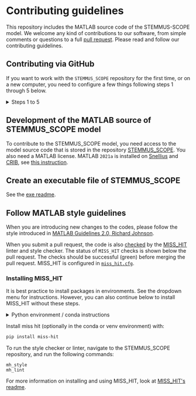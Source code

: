 # Contributing guidelines

This repository includes the MATLAB source code of the STEMMUS-SCOPE model. We welcome any
kind of contributions to our software, from simple comments or questions to a full
[pull request](https://help.github.com/articles/about-pull-requests/). Please
read and follow our contributing guidelines.

## Contributing via GitHub

If you want to work with the `STEMMUS_SCOPE` repository for the first time, or on a new computer, 
you need to configure a few things following steps 1 through 5 below.

<details>
  <summary>Steps 1 to 5 </summary>

### 1. Enable two-factor authentication

It is strongly recommended using two-factor authentication. Here is the link of
[Configuring two-factor
authentication](https://docs.github.com/en/authentication/securing-your-account-with-two-factor-authentication-2fa/configuring-two-factor-authentication).

### 2. Set ssh connection

With SSH keys, you can connect to GitHub without supplying your username and
personal access token at each visit. Please follow the instructions below. If
you like to know more, see [Connecting to GitHub with
SSH](https://docs.github.com/en/authentication/connecting-to-github-with-ssh)

#### 2.1. Checking for existing SSH keys

Open a terminal and run the command below: 

```bash
ls -la ~/.ssh
```

This command lists the files with extension `.pub` like `id_rsa.pub` in the
`.ssh` directory, if they exist. If you receive an error that `~/.ssh` doesn't
exist, or you don't see any files with extension `.pub`, you do not have an
existing SSH key pair. So, continue with step **2.2**. Otherwise, skip step 2.2 and
continue with step **2.3**.

#### 2.2. Generating a new SSH key

Open a terminal and run the command below but replace `your_user_email` with
your own GitHub email address:

```ssh
ssh-keygen -t ed25519 -C "your_user_email"
```

When you're prompted to "Enter a file in which to save the key," press `Enter`.
This accepts the default file location.

The next prompt asks "Enter passphrase (empty for no passphrase)", type a secure
passphrase. For more information, see [Working with SSH key
passphrases](https://docs.github.com/en/articles/working-with-ssh-key-passphrases).

#### 2.3. Adding your SSH key to the ssh-agent

Open a terminal and run the command below:

```bash
eval "$(ssh-agent -s)"
```

Then, run the command below:

```bash
ssh-add ~/.ssh/id_ed25519
```

This asks for your "passphrase" that was provided in the previous step. 

#### 2.4. Adding a new SSH key to your GitHub account

Please follow steps 1 to 8 in this [GitHub
instruction](https://docs.github.com/en/authentication/connecting-to-github-with-ssh/adding-a-new-ssh-key-to-your-github-account).

### 3. Configure git

#### 3.1. Set name and email

Open a terminal, and run the commands below one by one but replace
`your_user_name` and `your_user_email` with your own GitHub information:

```bash
git config --global user.name "your_user_name"
git config --global user.email "your_user_email"
```

#### 3.2. Set line endings

Change the way Git encodes line endings on Linux as:

```bash
git config --global core.autocrlf input
```

#### 3.3. Set text editor

We can set `nano` as our favorite text editor, following:

```bash
git config --global core.editor "nano -w"
```

> We use `nano` here because it is one of the least complex text editors. Press
> `ctrl + O` to save the file, and then `ctrl + X` to exit `nano`.

#### 3.4. Check your settings

You can check your settings at any time:

```bash
git config --list
```

For more information, see lesson [Setting Up
Git](https://swcarpentry.github.io/git-novice/02-setup/index.html).

### 4. Clone the repository

Open a terminal and run the command below:

```bash
cd 
```
Now you are in your `HOME` directory. Run the command below:

```bash
git clone git@github.com:EcoExtreML/STEMMUS_SCOPE.git
```

Now a new GitHub folder `STEMMUS_SCOPE` is created in your `HOME` directory.

> In this command, we clone the repository using `ssh` option. As we set the ssh
connection in [**Step 2**](#2-set-ssh-connection), this command here does not
ask for our user name and password.

### 5. Collaborate using GitHub

To know about the most common Git commands, follow the guides
[here](https://hackmd.io/B4v6KwsBRzG-akLDF8e5pg).
</details>

## Development of the MATLAB source of STEMMUS_SCOPE model

To contribute to the STEMMUS_SCOPE model, you need access to the model source code that is stored in the repository [STEMMUS_SCOPE](https://github.com/EcoExtreML/STEMMUS_SCOPE). You also need a MATLAB license. MATLAB `2021a` is installed on
[Snellius]((https://servicedesk.surfsara.nl/wiki/display/WIKI/Snellius)) and [CRIB](https://crib.utwente.nl/), see [this instruction](https://pystemmusscope.readthedocs.io/en/latest/contributing_link.html#development-of-stemmus-scope-model).

## Create an executable file of STEMMUS_SCOPE

See the [exe readme](./exe/README.md).

## Follow MATLAB style guidelines

When you are introducing new changes to the codes, please follow the style introduced in [MATLAB Guidelines 2.0, Richard Johnson](http://cnl.sogang.ac.kr/cnlab/lectures/programming/matlab/Richard_Johnson-MatlabStyle2_book.pdf).

When you submit a pull request, the code is also [checked](https://github.com/EcoExtreML/STEMMUS_SCOPE/actions/workflows/lint.yml) by the [MISS_HIT](misshit.org/) linter and style checker. 
The status of `MISS_HIT` checks is shown below the pull request. The checks should be successful (green) before merging the pull request. 
MISS_HIT is configured in [`miss_hit.cfg`](./miss_hit.cfg).

### Installing MISS_HIT
It is best practice to install packages in environments. See the dropdown menu for instructions.
However, you can also continue below to install MISS_HIT without these steps.

<details><summary>Python environment / conda instructions</summary>

You need to have a valid python installation on your system.

Create an enviroment with `venv` or conda:

### **Venv**
```bash
python3 -m venv misshit # python on windows.
```
Activate this environment
```bash
source misshit/bin/activate
```

Or on Windows:
```pwsh
./misshit/Scripts/Activate.ps1
```

### **conda**
```bash
conda env create --name misshit
conda activate misshit
```

</details>

Install miss hit (optionally in the conda or venv environment) with:
```bash
pip install miss-hit
```

To run the style checker or linter, navigate to the STEMMUS_SCOPE repository, and run the following commands:

```
mh_style
mh_lint
```

For more information on installing and using MISS_HIT, look at [MISS_HIT's readme](https://github.com/florianschanda/miss_hit#installation-via-pip).